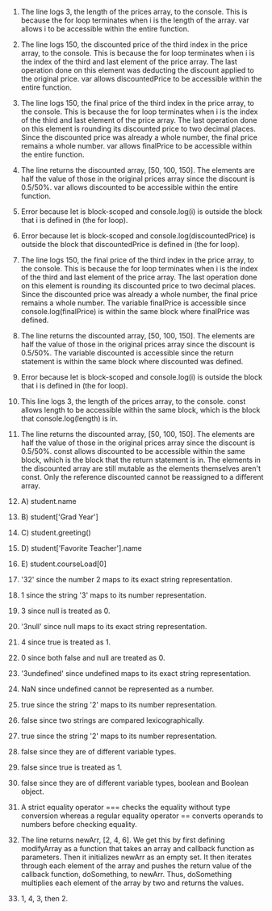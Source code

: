 1. The line logs 3, the length of the prices array, to the console. This is because the for loop terminates when i is the length of the array. var allows i to be accessible within the entire function.
   
2. The line logs 150, the discounted price of the third index in the price array, to the console. This is because the for loop terminates when i is the index of the third and last element of the price array. The last operation done on this element was deducting the discount applied to the original price. var allows discountedPrice to be accessible within the entire function.
   
3. The line logs 150, the final price of the third index in the price array, to the console. This is because the for loop terminates when i is the index of the third and last element of the price array. The last operation done on this element is rounding its discounted price to two decimal places. Since the discounted price was already a whole number, the final price remains a whole number. var allows finalPrice to be accessible within the entire function.
   
4. The line returns the discounted array, [50, 100, 150]. The elements are half the value of those in the original prices array since the discount is 0.5/50%. var allows discounted to be accessible within the entire function.
   
5. Error because let is block-scoped and console.log(i) is outside the block that i is defined in (the for loop).
   
6. Error because let is block-scoped and console.log(discountedPrice) is outside the block that discountedPrice is defined in (the for loop).
   
7. The line logs 150, the final price of the third index in the price array, to the console. This is because the for loop terminates when i is the index of the third and last element of the price array. The last operation done on this element is rounding its discounted price to two decimal places. Since the discounted price was already a whole number, the final price remains a whole number. The variable finalPrice is accessible since console.log(finalPrice) is within the same block where finalPrice was defined.
   
8. The line returns the discounted array, [50, 100, 150]. The elements are half the value of those in the original prices array since the discount is 0.5/50%. The variable discounted is accessible since the return statement is within the same block where discounted was defined.
9.  Error because let is block-scoped and console.log(i) is outside the block that i is defined in (the for loop).
    
10. This line logs 3, the length of the prices array, to the console. const allows length to be accessible within the same block, which is the block that console.log(length) is in.
    
11. The line returns the discounted array, [50, 100, 150]. The elements are half the value of those in the original prices array since the discount is 0.5/50%. const allows discounted to be accessible within the same block, which is the block that the return statement is in. The elements in the discounted array are still mutable as the elements themselves aren't const. Only the reference discounted cannot be reassigned to a different array.
    
12. A) student.name
12. B) student['Grad Year']
12. C) student.greeting()
12. D) student['Favorite Teacher'].name
12. E) student.courseLoad[0]

13. '32' since the number 2 maps to its exact string representation.
13. 1 since the string '3' maps to its number representation.
13. 3 since null is treated as 0.
13. '3null' since null maps to its exact string representation.
13. 4 since true is treated as 1.
13. 0 since both false and null are treated as 0.
13. '3undefined' since undefined maps to its exact string representation.
13. NaN since undefined cannot be represented as a number.

14. true since the string '2' maps to its number representation.
14. false since two strings are compared lexicographically.
14. true since the string '2' maps to its number representation.
14. false since they are of different variable types.
14. false since true is treated as 1.
14. false since they are of different variable types, boolean and Boolean object.

15. A strict equality operator === checks the equality without type conversion whereas a regular equality operator == converts operands to numbers before checking equality.

17. The line returns newArr, [2, 4, 6]. We get this by first defining modifyArray as a function that takes an array and callback function as parameters. Then it initializes newArr as an empty set. It then iterates through each element of the array and pushes the return value of the callback function, doSomething, to newArr. Thus, doSomething multiplies each element of the array by two and returns the values.

19. 1, 4, 3, then 2.